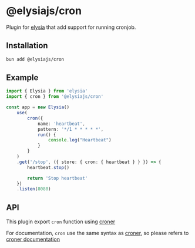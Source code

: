 # @elysiajs/cron
Plugin for [elysia](https://github.com/elysiajs/elysia) that add support for running cronjob.

## Installation
```bash
bun add @elysiajs/cron
```

## Example
```typescript
import { Elysia } from 'elysia'
import { cron } from '@elysiajs/cron'

const app = new Elysia()
    use(
        cron({
            name: 'heartbeat',
            pattern: '*/1 * * * * *',
            run() {
                console.log("Heartbeat")
            }
        }
    )
    .get('/stop', ({ store: { cron: { heartbeat } } }) => {
        heartbeat.stop()

        return 'Stop heartbeat'
    })
    .listen(8080)
```

## API
This plugin export `cron` function using [croner](https://github.com/hexagon/croner)

For documentation, `cron` use the same syntax as [croner](https://github.com/hexagon/croner), so please refers to [croner documentation](https://github.com/hexagon/croner)
